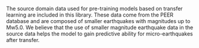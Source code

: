The source domain data used for pre-training models based on transfer learning are included in this library.
These data come from the PEER database and are composed of smaller earthquakes with magnitudes up to Mw5.0.
We believe that the use of smaller magnitude earthquake data in the source data helps the model to gain predictive ability for micro-earthquakes after transfer.

